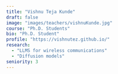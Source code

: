 ```yaml
---
title: "Vishnu Teja Kunde"
draft: false
image: "images/teachers/vishnuKunde.jpg"
course: "Ph.D. Students"
bio: "Ph.D. Student"
profile: "https://vishnutez.github.io/"
research:
  - "LLMS for wireless communications"
  - "Diffusion models"
seniority: 3
---
```


